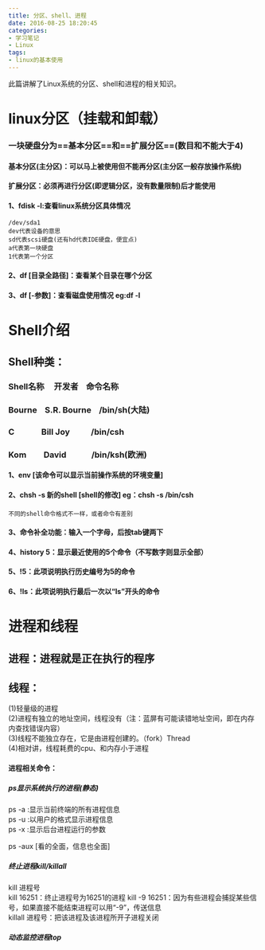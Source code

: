 ```yaml
---
title: 分区、shell、进程
date: 2016-08-25 18:20:45
categories:
- 学习笔记
- Linux
tags:
- linux的基本使用
---
```

此篇讲解了Linux系统的分区、shell和进程的相关知识。
<!-- more -->
# linux分区（挂载和卸载）
### 一块硬盘分为==基本分区==和==扩展分区==(数目和不能大于4)
#### 基本分区(主分区)：可以马上被使用但不能再分区(主分区一般存放操作系统)
#### 扩展分区：必须再进行分区(即逻辑分区，没有数量限制)后才能使用
#### 1、fdisk -l:查看linux系统分区具体情况
    /dev/sda1
    dev代表设备的意思
    sd代表scsi硬盘(还有hd代表IDE硬盘，便宜点)
    a代表第一块硬盘
    1代表第一个分区
#### 2、df [目录全路径]：查看某个目录在哪个分区
#### 3、df [-参数]：查看磁盘使用情况 eg:df -l



# Shell介绍
## Shell种类：
### Shell名称&nbsp;&nbsp;&nbsp;&nbsp;&nbsp;开发者&nbsp;&nbsp;&nbsp;&nbsp;命令名称
### Bourne&nbsp;&nbsp;&nbsp;&nbsp;S.R. Bourne&nbsp;&nbsp;&nbsp;&nbsp;/bin/sh(大陆)
### C&nbsp;&nbsp;&nbsp;&nbsp;&nbsp;&nbsp;&nbsp;&nbsp;&nbsp;&nbsp;&nbsp;&nbsp;&nbsp;&nbsp;Bill Joy&nbsp;&nbsp;&nbsp;&nbsp;&nbsp;&nbsp;&nbsp;&nbsp;&nbsp;&nbsp;&nbsp;/bin/csh
### Kom&nbsp;&nbsp;&nbsp;&nbsp;&nbsp;&nbsp;&nbsp;&nbsp;&nbsp;David&nbsp;&nbsp;&nbsp;&nbsp;&nbsp;&nbsp;&nbsp;&nbsp;&nbsp;&nbsp;&nbsp;&nbsp;&nbsp;/bin/ksh(欧洲)
#### 1、env [该命令可以显示当前操作系统的环境变量]
#### 2、chsh -s 新的shell [shell的修改] eg：chsh -s /bin/csh
    不同的shell命令格式不一样，或者命令有差别
#### 3、命令补全功能：输入一个字母，后按tab键两下
#### 4、history 5：显示最近使用的5个命令（不写数字则显示全部）
#### 5、!5：此项说明执行历史编号为5的命令
#### 6、!ls：此项说明执行最后一次以“ls”开头的命令
# 进程和线程
## 进程：进程就是正在执行的程序
## 线程：
(1)轻量级的进程  
(2)进程有独立的地址空间，线程没有（注：蓝屏有可能读错地址空间，即在内存内查找错误内容）  
(3)线程不能独立存在，它是由进程创建的。（fork）Thread   
(4)相对讲，线程耗费的cpu、和内存小于进程
#### 进程相关命令：
##### ps显示系统执行的进程(静态)
ps -a :显示当前终端的所有进程信息  
ps -u :以用户的格式显示进程信息  
ps -x :显示后台进程运行的参数

ps -aux [看的全面，信息也全面]
##### 终止进程kill/killall
kill 进程号  
kill 16251：终止进程号为16251的进程
kill -9 16251：因为有些进程会捕捉某些信号，如果直接不能结束进程可以用“-9”，传送信息  
killall 进程号：把该进程及该进程所开子进程关闭
##### 动态监控进程top